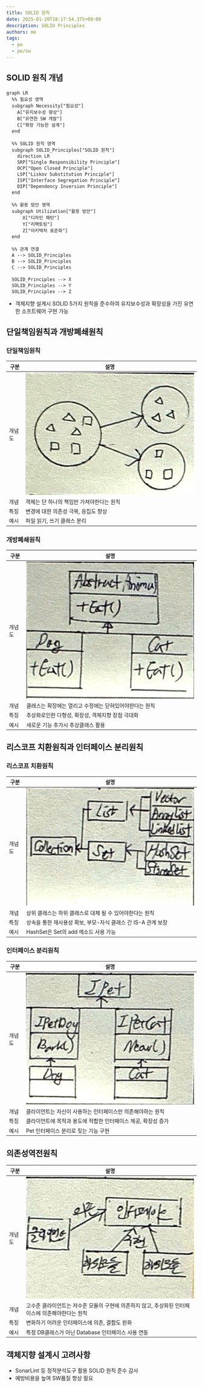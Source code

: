 ```yaml
---
title: SOLID 원칙
date: 2025-01-28T18:17:54.375+09:00
description: SOLID Principles
authors: me
tags:
  - pe
  - pe/sw
---
```


## SOLID 원칙 개념

```mermaid
graph LR
  %% 필요성 영역
  subgraph Necessity["필요성"]
    A["유지보수성 향상"]
    B["유연한 SW 개발"]
    C["확장 가능한 설계"]
  end

  %% SOLID 원칙 영역
  subgraph SOLID_Principles["SOLID 원칙"]
    direction LR
    SRP["Single Responsibility Principle"]
    OCP["Open Closed Principle"]
    LSP["Liskov Substitution Principle"]
    ISP["Interface Segregation Principle"]
    DIP["Dependency Inversion Principle"]
  end

  %% 활용 방안 영역
  subgraph Utilization["활용 방안"]
      X["디자인 패턴"]
      Y["리팩토링"]
      Z["아키텍처 표준화"]
  end

  %% 관계 연결
  A --> SOLID_Principles
  B --> SOLID_Principles
  C --> SOLID_Principles

  SOLID_Principles --> X
  SOLID_Principles --> Y
  SOLID_Principles --> Z
```

- 객체지향 설계시 SOLID 5가지 원칙을 준수하여 유지보수성과 확장성을 가진 유연한 소프트웨어 구현 가능

## 단일책임원칙과 개방폐쇄원칙

### 단일책임원칙

| 구분 | 설명 |
| --- | --- |
| 개념도 | ![srp](./assets/srp.jpg) |
| 개념 | 객체는 단 하나의 책임만 가져야한다는 원칙 |
| 특징 | 변경에 대한 의존성 극복, 응집도 향상 |
| 예시 | 파일 읽기, 쓰기 클래스 분리 |

### 개방폐쇄원칙

| 구분 | 설명 |
| --- | --- |
| 개념도 | ![ocp](./assets/ocp.jpg) |
| 개념 | 클래스는 확장에는 열리고 수정에는 닫혀있어야한다는 원칙 |
| 특징 | 추상화로인한 다형성, 확장성, 객체지향 장점 극대화 |
| 예시 | 새로운 기능 추가시 추상클래스 활용 |

## 리스코프 치환원칙과 인터페이스 분리원칙

### 리스코프 치환원칙

| 구분 | 설명 |
| --- | --- |
| 개념도 | ![lsp](./assets/lsp.jpg) |
| 개념 | 상위 클래스는 하위 클래스로 대체 될 수 있어야한다는 원칙 |
| 특징 | 상속을 통한 재사용성 확보, 부모-자식 클래스 간 IS-A 관계 보장 |
| 예시 | HashSet은 Set의 add 메소드 사용 가능 |

### 인터페이스 분리원칙

| 구분 | 설명 |
| --- | --- |
| 개념도 | ![isp](./assets/isp.jpg) |
| 개념 | 클라이언트는 자신이 사용하는 인터페이스만 의존해야하는 원칙 |
| 특징 | 클라이언트에 목적과 용도에 적합한 인터페이스 제공, 확장성 증가 |
| 예시 | Pet 인터페이스 분리로 짖는 기능 구현 |

## 의존성역전원칙

| 구분 | 설명 |
| --- | --- |
| 개념도 | ![dip](./assets/dip.jpg) |
| 개념 | 고수준 클라이언트는 저수준 모듈의 구현에 의존하지 않고, 추상화된 인터페이스에 의존해야한다는 원칙 |
| 특징 | 변화하기 어려운 인터페이스에 의존, 결합도 완화 |
| 예시 | 특정 DB클래스가 아닌 Database 인터페이스 사용 연동 |

## 객체지향 설계시 고려사항

- SonarLint 등 정적분석도구 활용 SOLID 원칙 준수 감사
- 예방비용을 높여 SW품질 향상 필요
